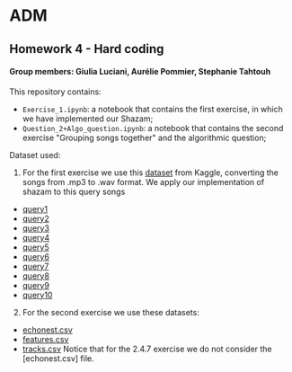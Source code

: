# ADM
## Homework 4 - Hard coding
#### Group members: Giulia Luciani, Aurélie Pommier, Stephanie Tahtouh

This repository contains:
- ```Exercise_1.ipynb```: a notebook that contains the first exercise, in which we have implemented our Shazam;
- ```Question_2+Algo_question.ipynb```: a notebook that contains the second exercise "Grouping songs together" and the algorithmic question;

Dataset used:
1) For the first exercise we use this  [dataset](https://www.kaggle.com/dhrumil140396/mp3s32k) from Kaggle, converting the songs from .mp3 to .wav format. We apply our implementation of shazam to this query songs 
  - [query1](https://sapienza2021adm.s3.eu-south-1.amazonaws.com/hw4/queries/track1.wav)
  - [query2](https://sapienza2021adm.s3.eu-south-1.amazonaws.com/hw4/queries/track2.wav)
  - [query3](https://sapienza2021adm.s3.eu-south-1.amazonaws.com/hw4/queries/track3.wav)
  - [query4](https://sapienza2021adm.s3.eu-south-1.amazonaws.com/hw4/queries/track4.wav)
  - [query5](https://sapienza2021adm.s3.eu-south-1.amazonaws.com/hw4/queries/track5.wav)
  - [query6](https://sapienza2021adm.s3.eu-south-1.amazonaws.com/hw4/queries/track6.wav)
  - [query7](https://sapienza2021adm.s3.eu-south-1.amazonaws.com/hw4/queries/track7.wav)
  - [query8](https://sapienza2021adm.s3.eu-south-1.amazonaws.com/hw4/queries/track8.wav)
  - [query9](https://sapienza2021adm.s3.eu-south-1.amazonaws.com/hw4/queries/track9.wav)
  - [query10](https://sapienza2021adm.s3.eu-south-1.amazonaws.com/hw4/queries/track10.wav)
2) For the second exercise we use these datasets:
 - [echonest.csv](https://sapienza2021adm.s3.eu-south-1.amazonaws.com/hw4/echonest.csv)
 - [features.csv](https://sapienza2021adm.s3.eu-south-1.amazonaws.com/hw4/features.csv)
 - [tracks.csv](https://sapienza2021adm.s3.eu-south-1.amazonaws.com/hw4/tracks.csv)
 Notice that for the 2.4.7 exercise we do not consider the [echonest.csv] file.
